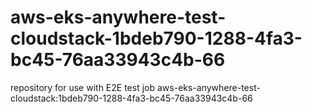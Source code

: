 # aws-eks-anywhere-test-cloudstack-1bdeb790-1288-4fa3-bc45-76aa33943c4b-66
repository for use with E2E test job aws-eks-anywhere-test-cloudstack:1bdeb790-1288-4fa3-bc45-76aa33943c4b-66
